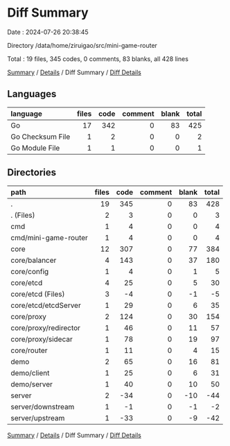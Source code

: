 # Diff Summary

Date : 2024-07-26 20:38:45

Directory /data/home/ziruigao/src/mini-game-router

Total : 19 files,  345 codes, 0 comments, 83 blanks, all 428 lines

[Summary](results.md) / [Details](details.md) / Diff Summary / [Diff Details](diff-details.md)

## Languages
| language | files | code | comment | blank | total |
| :--- | ---: | ---: | ---: | ---: | ---: |
| Go | 17 | 342 | 0 | 83 | 425 |
| Go Checksum File | 1 | 2 | 0 | 0 | 2 |
| Go Module File | 1 | 1 | 0 | 0 | 1 |

## Directories
| path | files | code | comment | blank | total |
| :--- | ---: | ---: | ---: | ---: | ---: |
| . | 19 | 345 | 0 | 83 | 428 |
| . (Files) | 2 | 3 | 0 | 0 | 3 |
| cmd | 1 | 4 | 0 | 0 | 4 |
| cmd/mini-game-router | 1 | 4 | 0 | 0 | 4 |
| core | 12 | 307 | 0 | 77 | 384 |
| core/balancer | 4 | 143 | 0 | 37 | 180 |
| core/config | 1 | 4 | 0 | 1 | 5 |
| core/etcd | 4 | 25 | 0 | 5 | 30 |
| core/etcd (Files) | 3 | -4 | 0 | -1 | -5 |
| core/etcd/etcdServer | 1 | 29 | 0 | 6 | 35 |
| core/proxy | 2 | 124 | 0 | 30 | 154 |
| core/proxy/redirector | 1 | 46 | 0 | 11 | 57 |
| core/proxy/sidecar | 1 | 78 | 0 | 19 | 97 |
| core/router | 1 | 11 | 0 | 4 | 15 |
| demo | 2 | 65 | 0 | 16 | 81 |
| demo/client | 1 | 25 | 0 | 6 | 31 |
| demo/server | 1 | 40 | 0 | 10 | 50 |
| server | 2 | -34 | 0 | -10 | -44 |
| server/downstream | 1 | -1 | 0 | -1 | -2 |
| server/upstream | 1 | -33 | 0 | -9 | -42 |

[Summary](results.md) / [Details](details.md) / Diff Summary / [Diff Details](diff-details.md)